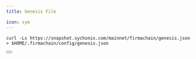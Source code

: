 ```yaml
---
title: Genesis File

icon: sym
---
```


<div class="code-block-wrapper">
  <pre><code>curl -Ls https://snapshot.sychonix.com/mainnet/firmachain/genesis.json > $HOME/.firmachain/config/genesis.json</code></pre>
  <button class="copy-btn"><i class="fas fa-copy"></i></button>
</div>
